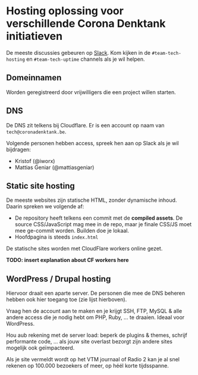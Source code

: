 # Hosting oplossing voor verschillende Corona Denktank initiatieven

De meeste discussies gebeuren op [Slack](https://join.coronadenktank.be/). Kom kijken in de `#team-tech-hosting` en `#team-tech-uptime` channels als je wil helpen.

## Domeinnamen

Worden geregistreerd door vrijwilligers die een project willen starten.

## DNS

De DNS zit telkens bij Cloudflare. Er is een account op naam van `tech@coronadenktank.be`.

Volgende personen hebben access, spreek hen aan op Slack als je wil bijdragen:

- Kristof (@iworx)
- Mattias Geniar (@mattiasgeniar)

## Static site hosting

De meeste websites zijn statische HTML, zonder dynamische inhoud. Daarin spreken we volgende af:

- De repository heeft telkens een commit met de **compiled assets**. De source CSS/JavaScript mag mee in de repo, maar je finale CSS/JS moet mee ge-commit worden. Builden doe je lokaal.
- Hoofdpagina is steeds `index.html`

De statische sites worden met CloudFlare workers online gezet.

**TODO: insert explanation about CF workers here**

## WordPress / Drupal hosting

Hiervoor draait een aparte server. De personen die mee de DNS beheren hebben ook hier toegang toe (zie lijst hierboven).

Vraag hen de account aan te maken en je krijgt SSH, FTP, MySQL & alle andere access die je nodig hebt om PHP, Ruby, ... te draaien. Ideaal voor WordPress.

Hou aub rekening met de server load: beperk de plugins & themes, schrijf performante code, ... als jouw site overlast bezorgt zijn andere sites mogelijk ook geïmpacteerd.

Als je site vermeldt wordt op het VTM journaal of Radio 2 kan je al snel rekenen op 100.000 bezoekers of meer, op héél korte tijdsspanne.